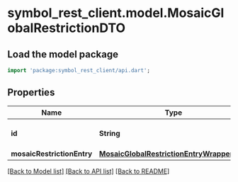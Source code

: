 # symbol_rest_client.model.MosaicGlobalRestrictionDTO

## Load the model package
```dart
import 'package:symbol_rest_client/api.dart';
```

## Properties
Name | Type | Description | Notes
------------ | ------------- | ------------- | -------------
**id** | **String** | Internal resource identifier. | 
**mosaicRestrictionEntry** | [**MosaicGlobalRestrictionEntryWrapperDTO**](MosaicGlobalRestrictionEntryWrapperDTO.md) |  | 

[[Back to Model list]](../README.md#documentation-for-models) [[Back to API list]](../README.md#documentation-for-api-endpoints) [[Back to README]](../README.md)


